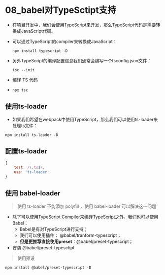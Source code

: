 # 08_babel对TypeSctipt支持

- 在项目开发中，我们会使用TypeScript来开发，那么TypeScript代码是需要转换成JavaScript代码。 

- 可以通过TypeScript的compiler来转换成JavaScript： 

  ```shell
  npm install typescript -D
  ```

- 另外TypeScript的编译配置信息我们通常会编写一个tsconfig.json文件：

  ```shell
  tsc --init
  ```
  
- 编译 TS 代码

- ```
  npx tsc
  ```

## 使用ts-loader

- 如果我们希望在webpack中使用TypeScript，那么我们可以使用ts-loader来处理ts文件：

```
npm install ts-loader -D
```

## 配置ts-loader

```js
{
	test: /\.ts$/,
	use: 'ts-loader'
}
```

## 使用 babel-loader

> 使用 ts-loader 不能添加 polyfill ，使用 babel-loader 可以解决这一问题

- 除了可以使用TypeScript Compiler来编译TypeScript之外，我们也可以使用Babel：
  - Babel是有对TypeScript进行支持； 
  - 我们可以使用插件： @babel/tranform-typescript； 
  - **但是更推荐直接使用preset**：@babel/preset-typescript；
- 安装 @babel/preset-typesctipt

> 使用预设

```
npm install @babel/preset-typescript -D
```

